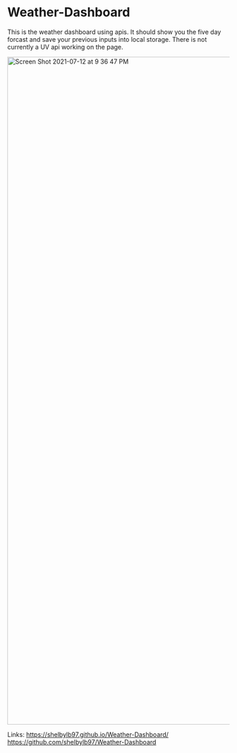# Weather-Dashboard
This is the weather dashboard using apis. It should show you the five day forcast and save your previous inputs into local storage. There is not currently a UV api working on the page. 


<img width="1511" alt="Screen Shot 2021-07-12 at 9 36 47 PM" src="https://user-images.githubusercontent.com/82404980/125376634-76396700-e359-11eb-8f1c-a025799f38c4.png">

Links: 
 https://shelbylb97.github.io/Weather-Dashboard/
 https://github.com/shelbylb97/Weather-Dashboard
